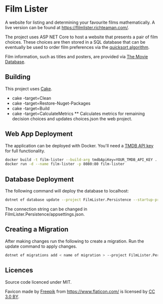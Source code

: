 # Film Lister

A website for listing and determining your favourite films mathematically. A live version can be found at https://filmlister.richteaman.com/.

The project uses ASP NET Core to host a website that presents a pair of film choices. These choices are then stored
in a SQL database that can be eventually be used to order film preferences via the [quicksort algorithm](https://en.wikipedia.org/wiki/Quicksort).

Film information, such as titles and posters, are provided via [The Movie Database](https://www.themoviedb.org/).

## Building

This project uses [Cake](https://cakebuild.net).
* cake -target=Clean
* cake -target=Restore-Nuget-Packages
* cake -target=Build
* cake -target=CalculateMetrics
    ** Calculates metrics for remaining decision choices and updates choices.json the web project.

## Web App Deployment

The application can be deployed with Docker. You'll need a [TMDB API key](https://developers.themoviedb.org/3/getting-started/introduction) for full functionality.
```bash
docker build -t film-lister --build-arg tmdbApiKey=YOUR_TMDB_API_KEY .
docker run -d --name film-lister -p 8080:80 film-lister
```

## Database Deployment

The following command will deploy the database to localhost:
```bash
dotnet ef database update --project FilmLister.Persistence --startup-project FilmLister.WebUI
```
The connection string can be changed in FilmLister.Persistence/appsettings.json.

## Creating a Migration

After making changes run the following to create a migration. Run the update command to apply changes.
```bash
dotnet ef migrations add < name of migration > --project FilmLister.Persistence --startup-project FilmLister.WebUI
```

## Licences

Source code licenced under MIT.

Favicon made by [Freepik](https://www.freepik.com/?__hstc=57440181.e8f90e954527a143edf65bc8cda51b7e.1560094900348.1560094900348.1560094900348.1&__hssc=57440181.1.1560094900348&__hsfp=3307354061)
from https://www.flaticon.com/ is licensed by [CC 3.0 BY](http://creativecommons.org/licenses/by/3.0/).
